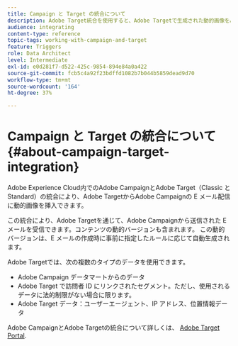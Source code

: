 ```yaml
---
title: Campaign と Target の統合について
description: Adobe Target統合を使用すると、Adobe Targetで生成された動的画像をAdobe Campaignメッセージに挿入できます。
audience: integrating
content-type: reference
topic-tags: working-with-campaign-and-target
feature: Triggers
role: Data Architect
level: Intermediate
exl-id: e0d281f7-d522-425c-9854-894e84a0a422
source-git-commit: fcb5c4a92f23bdffd1082b7b044b5859dead9d70
workflow-type: tm+mt
source-wordcount: '164'
ht-degree: 37%

---
```


# Campaign と Target の統合について{#about-campaign-target-integration}

Adobe Experience Cloud内でのAdobe CampaignとAdobe Target（Classic と Standard）の統合により、Adobe TargetからAdobe Campaignの E メール配信に動的画像を挿入できます。

この統合により、Adobe Targetを通じて、Adobe Campaignから送信された E メールを受信できます。コンテンツの動的バージョンも含まれます。 この動的バージョンは、E メールの作成時に事前に指定したルールに応じて自動生成されます。

Adobe Targetでは、次の複数のタイプのデータを使用できます。

* Adobe Campaign データマートからのデータ
* Adobe Target で訪問者 ID にリンクされたセグメント。ただし、使用されるデータに法的制限がない場合に限ります。
* Adobe Target データ：ユーザーエージェント、IP アドレス、位置情報データ

Adobe CampaignとAdobe Targetの統合について詳しくは、 [Adobe Target Portal](https://experienceleague.adobe.com/docs/target/using/integrate/campaign-and-target.html?lang=ja).
